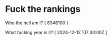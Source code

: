 # Fuck the rankings

Who the hell am I?
{ 6346100 }

What fucking year is it?
[ 2024-12-12T07:30:00Z ]
